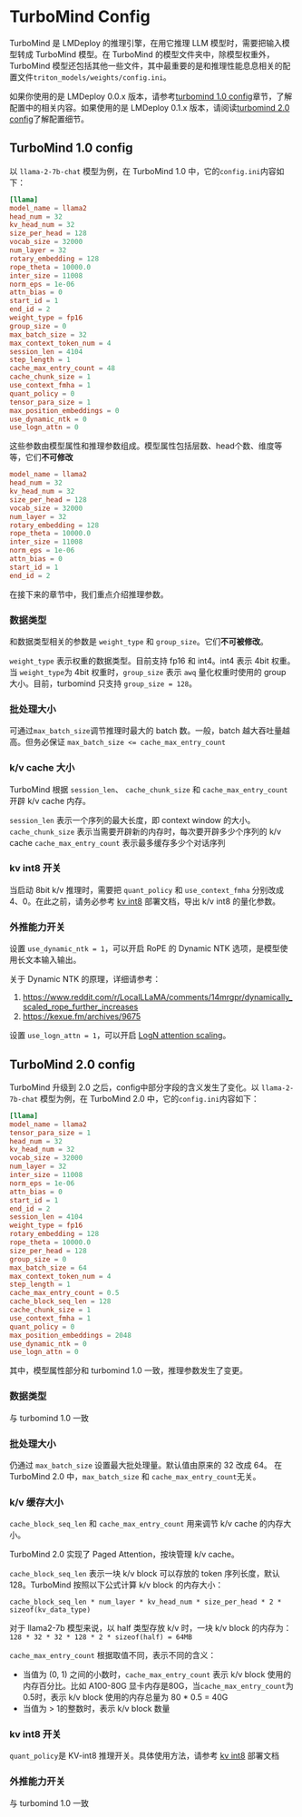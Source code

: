 # TurboMind Config

TurboMind 是 LMDeploy 的推理引擎，在用它推理 LLM 模型时，需要把输入模型转成 TurboMind 模型。在 TurboMind 的模型文件夹中，除模型权重外，TurboMind 模型还包括其他一些文件，其中最重要的是和推理性能息息相关的配置文件`triton_models/weights/config.ini`。

如果你使用的是 LMDeploy 0.0.x 版本，请参考[turbomind 1.0 config](#turbomind-10-config)章节，了解配置中的相关内容。如果使用的是 LMDeploy 0.1.x 版本，请阅读[turbomind 2.0 config](#turbomind-20-config)了解配置细节。

## TurboMind 1.0 config

以 `llama-2-7b-chat` 模型为例，在 TurboMind 1.0 中，它的`config.ini`内容如下：

```toml
[llama]
model_name = llama2
head_num = 32
kv_head_num = 32
size_per_head = 128
vocab_size = 32000
num_layer = 32
rotary_embedding = 128
rope_theta = 10000.0
inter_size = 11008
norm_eps = 1e-06
attn_bias = 0
start_id = 1
end_id = 2
weight_type = fp16
group_size = 0
max_batch_size = 32
max_context_token_num = 4
session_len = 4104
step_length = 1
cache_max_entry_count = 48
cache_chunk_size = 1
use_context_fmha = 1
quant_policy = 0
tensor_para_size = 1
max_position_embeddings = 0
use_dynamic_ntk = 0
use_logn_attn = 0
```

这些参数由模型属性和推理参数组成。模型属性包括层数、head个数、维度等等，它们**不可修改**

```toml
model_name = llama2
head_num = 32
kv_head_num = 32
size_per_head = 128
vocab_size = 32000
num_layer = 32
rotary_embedding = 128
rope_theta = 10000.0
inter_size = 11008
norm_eps = 1e-06
attn_bias = 0
start_id = 1
end_id = 2
```

在接下来的章节中，我们重点介绍推理参数。

### 数据类型

和数据类型相关的参数是 `weight_type` 和 `group_size`。它们**不可被修改**。

`weight_type` 表示权重的数据类型。目前支持 fp16 和 int4。int4 表示 4bit 权重。当 `weight_type`为 4bit 权重时，`group_size` 表示 `awq` 量化权重时使用的 group 大小。目前，turbomind 只支持 `group_size = 128`。

### 批处理大小

可通过`max_batch_size`调节推理时最大的 batch 数。一般，batch 越大吞吐量越高。但务必保证 `max_batch_size <= cache_max_entry_count`

### k/v cache 大小

TurboMind 根据 `session_len`、 `cache_chunk_size` 和 `cache_max_entry_count` 开辟 k/v cache 内存。

`session_len` 表示一个序列的最大长度，即 context window 的大小。
`cache_chunk_size` 表示当需要开辟新的内存时，每次要开辟多少个序列的 k/v cache
`cache_max_entry_count` 表示最多缓存多少个对话序列

### kv int8 开关

当启动 8bit k/v 推理时，需要把 `quant_policy` 和 `use_context_fmha` 分别改成 4、0。在此之前，请务必参考 [kv int8](./kv_int8.md) 部署文档，导出 k/v int8 的量化参数。

### 外推能力开关

设置 `use_dynamic_ntk = 1`，可以开启 RoPE 的 Dynamic NTK 选项，是模型使用长文本输入输出。

关于 Dynamic NTK 的原理，详细请参考：

1. https://www.reddit.com/r/LocalLLaMA/comments/14mrgpr/dynamically_scaled_rope_further_increases
2. https://kexue.fm/archives/9675

设置 `use_logn_attn = 1`，可以开启 [LogN attention scaling](https://kexue.fm/archives/8823)。

## TurboMind 2.0 config

TurboMind 升级到 2.0 之后，config中部分字段的含义发生了变化。以 `llama-2-7b-chat` 模型为例，在 TurboMind 2.0 中，它的`config.ini`内容如下：

```toml
[llama]
model_name = llama2
tensor_para_size = 1
head_num = 32
kv_head_num = 32
vocab_size = 32000
num_layer = 32
inter_size = 11008
norm_eps = 1e-06
attn_bias = 0
start_id = 1
end_id = 2
session_len = 4104
weight_type = fp16
rotary_embedding = 128
rope_theta = 10000.0
size_per_head = 128
group_size = 0
max_batch_size = 64
max_context_token_num = 4
step_length = 1
cache_max_entry_count = 0.5
cache_block_seq_len = 128
cache_chunk_size = 1
use_context_fmha = 1
quant_policy = 0
max_position_embeddings = 2048
use_dynamic_ntk = 0
use_logn_attn = 0
```

其中，模型属性部分和 turbomind 1.0 一致，推理参数发生了变更。

### 数据类型

与 turbomind 1.0 一致

### 批处理大小

仍通过 `max_batch_size` 设置最大批处理量。默认值由原来的 32 改成 64。
在 TurboMind 2.0 中，`max_batch_size` 和 `cache_max_entry_count`无关。

### k/v 缓存大小

`cache_block_seq_len` 和 `cache_max_entry_count` 用来调节 k/v cache 的内存大小。

TurboMind 2.0 实现了 Paged Attention，按块管理 k/v cache。

`cache_block_seq_len` 表示一块 k/v block 可以存放的 token 序列长度，默认 128。TurboMind 按照以下公式计算 k/v block 的内存大小：

```
cache_block_seq_len * num_layer * kv_head_num * size_per_head * 2 * sizeof(kv_data_type)
```

对于 llama2-7b 模型来说，以 half 类型存放 k/v 时，一块 k/v block 的内存为：`128 * 32 * 32 * 128 * 2 * sizeof(half) = 64MB`

`cache_max_entry_count` 根据取值不同，表示不同的含义：

- 当值为 (0, 1) 之间的小数时，`cache_max_entry_count` 表示 k/v block 使用的内存百分比。比如 A100-80G 显卡内存是80G，当`cache_max_entry_count`为0.5时，表示 k/v block 使用的内存总量为 80 * 0.5 = 40G
- 当值为 > 1的整数时，表示 k/v block 数量

### kv int8 开关

`quant_policy`是 KV-int8 推理开关。具体使用方法，请参考 [kv int8](./kv_int8.md) 部署文档

### 外推能力开关

与 turbomind 1.0 一致
